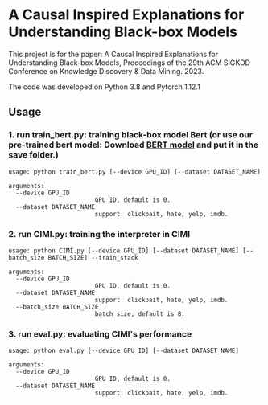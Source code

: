 # A Causal Inspired Explanations for Understanding Black-box Models

This project is for the paper: A Causal Inspired Explanations for Understanding Black-box Models, Proceedings of the
29th ACM SIGKDD Conference on Knowledge Discovery & Data Mining. 2023.

The code was developed on Python 3.8 and Pytorch 1.12.1

## Usage

### 1. run train_bert.py: training black-box model Bert (or use our pre-trained bert model: Download [BERT model](https://drive.google.com/file/d/1rHN8yYOysZ1574dfZ8vBhdfZPnjf7clc/view?usp=sharing) and put it in the save folder.)
```
usage: python train_bert.py [--device GPU_ID] [--dataset DATASET_NAME]

arguments:
  --device GPU_ID
                        GPU ID, default is 0.
  --dataset DATASET_NAME
                        support: clickbait, hate, yelp, imdb.
```

### 2. run CIMI.py: training the interpreter in CIMI
```
usage: python CIMI.py [--device GPU_ID] [--dataset DATASET_NAME] [--batch_size BATCH_SIZE] --train_stack

arguments:
  --device GPU_ID
                        GPU ID, default is 0.
  --dataset DATASET_NAME
                        support: clickbait, hate, yelp, imdb.
  --batch_size BATCH_SIZE
                        batch size, default is 8.
```

### 3. run eval.py: evaluating CIMI's performance
```
usage: python eval.py [--device GPU_ID] [--dataset DATASET_NAME]

arguments:
  --device GPU_ID
                        GPU ID, default is 0.
  --dataset DATASET_NAME
                        support: clickbait, hate, yelp, imdb.
```
